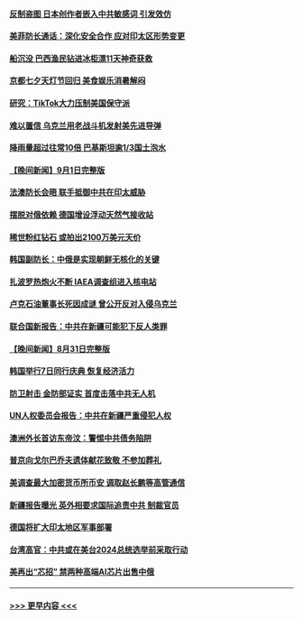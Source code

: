 #### [反制盗图 日本创作者嵌入中共敏感词 引发效仿](../pages/prog202/a103516990.md?t=09022251) 
#### [美菲防长通话：深化安全合作 应对印太区形势变更](../pages/prog202/a103516980.md?t=09022251) 
#### [船沉没 巴西渔民钻进冰柜漂11天神奇获救](../pages/prog202/a103516957.md?t=09022251) 
#### [京都七夕天灯节回归 美食娱乐消暑解闷](../pages/prog202/a103516907.md?t=09022251) 
#### [研究：TikTok大力压制美国保守派](../pages/prog202/a103516897.md?t=09022251) 
#### [难以置信 乌克兰用老战斗机发射美先进导弹](../pages/prog202/a103516910.md?t=09022251) 
#### [降雨量超过往常10倍 巴基斯坦逾1/3国土泡水](../pages/prog202/a103516825.md?t=09022251) 
#### [【晚间新闻】9月1日完整版](../pages/prog202/a103516689.md?t=09022251) 
#### [法澳防长会晤 联手抵御中共在印太威胁](../pages/prog202/a103516498.md?t=09022251) 
#### [摆脱对俄依赖 德国增设浮动天然气接收站](../pages/prog202/a103516491.md?t=09022251) 
#### [稀世粉红钻石 或拍出2100万美元天价](../pages/prog202/a103516507.md?t=09022251) 
#### [韩国副防长：中俄是实现朝鲜无核化的关键](../pages/prog202/a103516494.md?t=09022251) 
#### [扎波罗热炮火不断 IAEA调查组进入核电站](../pages/prog202/a103516496.md?t=09022251) 
#### [卢克石油董事长死因成谜 曾公开反对入侵乌克兰](../pages/prog202/a103516267.md?t=09022251) 
#### [联合国新报告：中共在新疆可能犯下反人类罪](../pages/prog202/a103516403.md?t=09022251) 
#### [【晚间新闻】8月31日完整版](../pages/prog202/a103515748.md?t=09022251) 
#### [韩国举行7日同行庆典 恢复经济活力](../pages/prog202/a103516310.md?t=09022251) 
#### [防卫射击 金防部证实 首度击落中共无人机](../pages/prog202/a103516312.md?t=09022251) 
#### [UN人权委员会报告：中共在新疆严重侵犯人权](../pages/prog202/a103516302.md?t=09022251) 
#### [澳洲外长首访东帝汶：警惕中共债务陷阱](../pages/prog202/a103516304.md?t=09022251) 
#### [普京向戈尔巴乔夫遗体献花致敬 不参加葬礼](../pages/prog202/a103516209.md?t=09022251) 
#### [美调查最大加密货币所币安 调取赵长鹏等高管通信](../pages/prog202/a103516197.md?t=09022251) 
#### [新疆报告曝光 英外相要求国际追责中共 制裁官员](../pages/prog202/a103516193.md?t=09022251) 
#### [德国将扩大印太地区军事部署](../pages/prog202/a103516061.md?t=09022251) 
#### [台湾高官：中共或在美台2024总统选举前采取行动](../pages/prog202/a103516099.md?t=09022251) 
#### [美再出“芯招” 禁两种高端AI芯片出售中俄](../pages/prog202/a103516094.md?t=09022251) 

----
#### [ >>> 更早内容 <<< ](../indexes/prog202-earlier.md)

